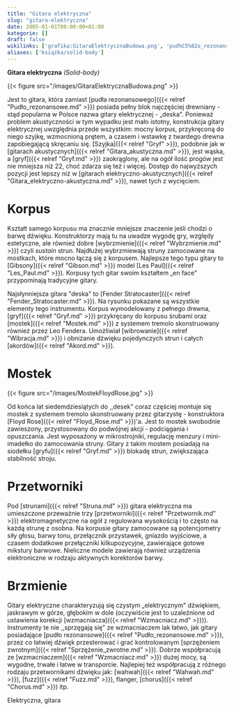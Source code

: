 ```yaml
---
title: "Gitara elektryczna"
slug: "gitara-elektryczna"
date: 2005-01-01T00:00:00+01:00
kategorie: []
draft: false
wikilinks: ['grafika:GitaraElektrycznaBudowa.png', 'pud%C5%82o_rezonansowe', 'Szyjka', 'gitara_akustyczna', 'gryf', 'pr%C3%B3g', 'gitara_elektryczno-akustyczna', 'wybrzmienie', 'Gibson', 'Les_Paul', 'Fender_Stratocaster', 'gryf', 'mostek', 'Leo_Fender', 'wibrato', 'akord', 'grafika:MostekFloydRose.jpg', 'Floyd_Rose', 'mikrostrojnik', 'menzura', 'gryf', 'struna', 'przetwornik', 'potencjometr', 'wzmacniacz', 'pud%C5%82o_rezonansowe', 'przesterowanie', 'sprz%C4%99%C5%BCenie_zwrotne', 'wzmacniacz', 'wahwah', 'fuzz', 'flanger', 'chorus', 'kategoria:rodzaje_gitar']
aliases: ['książka/solid-body']
---
```

**Gitara elektryczna** *(Solid-body)*

{{< figure src="/images/GitaraElektrycznaBudowa.png" >}}

Jest to gitara, która zamiast [pudła
rezonansowego]({{< relref "Pudło_rezonansowe.md" >}}) posiada pełny blok
najczęściej drewniany - stąd popularna w Polsce nazwa gitary
elektrycznej - „deska". Ponieważ problem akustyczności w tym wypadku
jest mało istotny, konstrukcja gitary elektrycznej uwzględnia przede
wszystkim: mocny korpus, przykręconą do niego szyjkę, wzmocnioną prętem,
a czasem i wstawkę z twardego drewna zapobiegającą skręcaniu się.
[Szyjka]({{< relref "Gryf" >}}), podobnie jak w [gitarach
akustycznych]({{< relref "Gitara_akustyczna.md" >}}), jest wąska, a
[gryf]({{< relref "Gryf.md" >}}) zaokrąglony, ale na ogół ilość
progów<!-- link nie odnosił się do niczego --> jest nie mniejsza niż 22, choć zdarza się
też i więcej. Dostęp do najwyższych pozycji jest lepszy niż w [gitarach
elektryczno-akustycznych]({{< relref "Gitara_elektryczno-akustyczna.md" >}}),
nawet tych z wycięciem.

# Korpus

Kształt samego korpusu ma znacznie mniejsze znaczenie jeśli chodzi o
barwę dźwięku. Konstruktorzy mają tu na uwadze wygodę gry, względy
estetyczne, ale również dobre [wybrzmienie]({{< relref "Wybrzmienie.md" >}})
czyli *sustain* strun. Najdłużej wybrzmiewają struny zamocowane na
mostkach, które mocno łączą się z korpusem. Najlepsze tego typu gitary
to [Gibsony]({{< relref "Gibson.md" >}}) model [Les Paul]({{< relref "Les_Paul.md" >}}).
Korpusy tych gitar swoim kształtem „en face" przypominają tradycyjne
gitary.

Najsłynniejsza gitara "deska" to [Fender
Stratocaster]({{< relref "Fender_Stratocaster.md" >}}). Na rysunku pokazane są
wszystkie elementy tego instrumentu. Korpus wymodelowany z pełnego
drewna, [gryf]({{< relref "Gryf.md" >}}) przykręcany do korpusu śrubami oraz
[mostek]({{< relref "Mostek.md" >}}) z systemem tremolo skonstruowany również
przez Leo Fendera<!-- link nie odnosił się do niczego -->. Umożliwiał
[wibrowanie]({{< relref "Wibracja.md" >}}) i obniżanie dźwięku pojedynczych strun
i całych [akordów]({{< relref "Akord.md" >}}).

# Mostek

{{< figure src="/images/MostekFloydRose.jpg" >}}

Od końca lat siedemdziesiątych do ,,desek" coraz częściej montuje się
mostek z systemem tremolo skonstruowany przez gitarzystę - konstruktora
[Floyd Rose]({{< relref "Floyd_Rose.md" >}})'a. Jest to mostek swobodnie
zawieszony, przystosowany do podwójnej akcji - podciągania i
opuszczania. Jest wyposażony w
mikrostrojniki<!-- link nie odnosił się do niczego -->, regulację
menzury<!-- link nie odnosił się do niczego --> i mini-imadełko do zamocowania struny.
Gitary z takim mostem posiadają na siodełku [gryfu]({{< relref "Gryf.md" >}})
blokadę strun, zwiększająca stabilność stroju.

# Przetworniki

Pod [strunami]({{< relref "Struna.md" >}}) gitara elektryczna ma umieszczone
przeważnie trzy [przetworniki]({{< relref "Przetwornik.md" >}})
elektromagnetyczne na ogół z regulowana wysokością i to często na każdą
strunę z osobna. Na korpusie gitary zamocowane są
potencjometry<!-- link nie odnosił się do niczego --> siły głosu, barwy tonu,
przełącznik przystawek, gniazdo wyjściowe, a czasem dodatkowe
przełączniki kilkupozycyjne, zawierające gotowe mikstury barwowe.
Nieliczne modele zawierają również urządzenia elektroniczne w rodzaju
aktywnych korektorów barwy.

# Brzmienie

Gitary elektryczne charakteryzują się czystym „elektrycznym" dźwiękiem,
jaskrawym w górze, głębokim w dole (oczywiście jest to uzależnione od
ustawienia korekcji [wzmacniacza]({{< relref "Wzmacniacz.md" >}})). Instrumenty
te nie ,,sprzęgają się" ze wzmacniaczem lak łatwo, jak gitary
posiadające [pudło rezonansowe]({{< relref "Pudło_rezonansowe.md" >}}), przez co
łatwiej dźwięk przesterować<!-- link nie odnosił się do niczego --> i grać
kontrolowanym [sprzężeniem zwrotnym]({{< relref "Sprzężenie_zwrotne.md" >}}).
Dobrze współpracują ze [wzmacniaczem]({{< relref "Wzmacniacz.md" >}}) dużej mocy,
są wygodne, trwałe i łatwe w transporcie. Najlepiej też współpracują z
różnego rodzaju przetwornikami dźwięku jak:
[wahwah]({{< relref "Wahwah.md" >}}), [fuzz]({{< relref "Fuzz.md" >}}),
flanger<!-- link nie odnosił się do niczego -->, [chorus]({{< relref "Chorus.md" >}}) itp.

Elektryczna, gitara<!-- link nie odnosił się do niczego -->